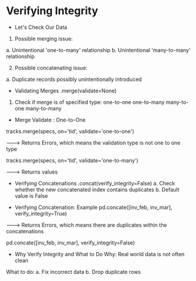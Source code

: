 
# Verifying Integrity

- Let's Check Our Data
1. Possible merging issue:

a. Unintentional 'one-to-many' relationship
b. Unintentional 'many-to-many' relationship

2. Possible concatenating issue:

a. Duplicate records possibly unintentionally introduced

- Validating Merges
.merge(validate=None)
1. Check if merge is of specified type:
one-to-one
one-to-many
many-to-one
many-to-many

- Merge Validate : One-to-One

tracks.merge(specs, on='tid', validate='one-to-one')

---> Returns Errors, which means the validation type is not one to one type

tracks.merge(specs, on='tid', validate='one-to-many')

---> Returns values

- Verifying Concatenations
.concat(verify_integrity=False)
a. Check whether the new concatenated index contains duplicates
b. Default value is False

- Verifying Concatenation: Example
pd.concate([inv_feb, inv_mar], verify_integrity=True)

---> Returns Errors, which means there are duplicates within the concatenations

pd.concate([inv_feb, inv_mar], verify_integrity=False)

- Why Verify Integrity and What to Do
Why:
Real world data is not often clean

What to do:
a. Fix incorrect data
b. Drop duplicate rows





